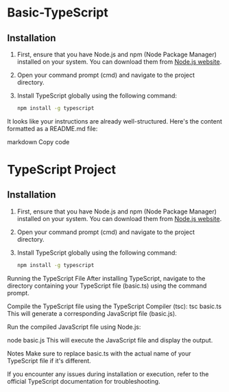 # Basic-TypeScript


## Installation

1. First, ensure that you have Node.js and npm (Node Package Manager) installed on your system. You can download them from [Node.js website](https://nodejs.org/).

2. Open your command prompt (cmd) and navigate to the project directory.

3. Install TypeScript globally using the following command:

   ```bash
   npm install -g typescript

It looks like your instructions are already well-structured. Here's the content formatted as a README.md file:

markdown
Copy code
# TypeScript Project

## Installation

1. First, ensure that you have Node.js and npm (Node Package Manager) installed on your system. You can download them from [Node.js website](https://nodejs.org/).

2. Open your command prompt (cmd) and navigate to the project directory.

3. Install TypeScript globally using the following command:

   ```bash
   npm install -g typescript
Running the TypeScript File
After installing TypeScript, navigate to the directory containing your TypeScript file (basic.ts) using the command prompt.

Compile the TypeScript file using the TypeScript Compiler (tsc):
tsc basic.ts
This will generate a corresponding JavaScript file (basic.js).

Run the compiled JavaScript file using Node.js:

node basic.js
This will execute the JavaScript file and display the output.

Notes
Make sure to replace basic.ts with the actual name of your TypeScript file if it's different.

If you encounter any issues during installation or execution, refer to the official TypeScript documentation for troubleshooting.
